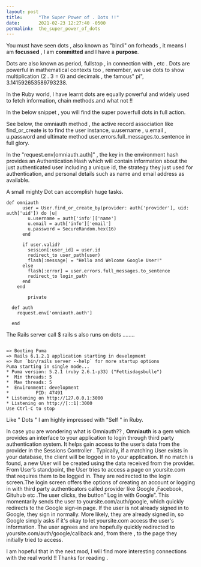 ```yaml
---
layout: post
title:      "The Super Power of . Dots !!"
date:       2021-02-23 12:27:40 -0500
permalink:  the_super_power_of_dots
---
```





You must have seen dots , also known as "bindi" on forheads , it means I am **focussed** , I am **committed** and I have a **purpose**.



Dots are also known as period, fullstop , in connection with , etc . Dots are powerful in mathematical contexts too , remember, we use dots to show multiplication (2 . 3 = 6) and decimals , the famous" pi", 3.141592653589793238.


In the Ruby world, I have learnt dots are equally powerful and widely used to fetch information, chain methods.and what not !!

In the below snippet , you will find the super powerfull dots in full action. 

See below, the omniauth method , the active record association like find_or_create is to find the user instance, u.username , u.email , u.password  and ultimate method  user.errors.full_messages.to_sentence in full glory.  

In the "request.env[omniauth.auth]" , the key in the environment hash provides an Authentication Hash which will contain information about the just authenticated user including a unique id, the strategy they just used for authentication, and personal details such as name and email address as available. 

A small mighty Dot can accomplish huge tasks.




```
def omniauth
      user = User.find_or_create_by(provider: auth['provider'], uid: auth['uid']) do |u|
        u.username = auth['info']['name']
        u.email = auth['info']['email']
        u.password = SecureRandom.hex(16)
      end
      
      if user.valid?
        session[:user_id] = user.id 
        redirect_to user_path(user)
        flash[:message] = "Hello and Welcome Google User!"
      else
        flash[:error] = user.errors.full_messages.to_sentence
        redirect_to login_path
      end
    end
		
		private 

  def auth 
    request.env['omniauth.auth']
		
  end

```




The Rails server call $ rails s also runs on dots ........

```

=> Booting Puma
=> Rails 6.1.2.1 application starting in development 
=> Run `bin/rails server --help` for more startup options
Puma starting in single mode...
* Puma version: 5.2.1 (ruby 2.6.1-p33) ("Fettisdagsbulle")
*  Min threads: 5
*  Max threads: 5
*  Environment: development
*          PID: 47491
* Listening on http://127.0.0.1:3000
* Listening on http://[::1]:3000
Use Ctrl-C to stop
```


Like " Dots " I am highly impressed with "Self " in Ruby. 

In case you are wondering what is Omniauth?? , **Omniauth** is a gem which provides an interface to your application to login through third party authentication system. It helps gain access to the user’s data from the provider in the Sessions Controller . Typically, if a matching User exists in your database, the client will be logged in to your application. If no match is found, a new User will be created using the data received from the provider.
From User’s standpoint, the User tries to access a page on yoursite.com that requires them to be logged in. They are redirected to the login screen.The login screen offers the options of creating an account or logging in with third party authenticators called provider like Google ,Facebook, Gituhub etc .The user clicks, the button” Log in with Google”. This momentarily sends the user to yoursite.com/auth/google, which quickly redirects to the Google sign-in page. If the user is not already signed in to Google, they sign in normally. More likely, they are already signed in, so Google simply asks if it's okay to let yoursite.com access the user's information. The user agrees and are hopefully quickly redirected to yoursite.com/auth/google/callback and, from there , to the page they initially tried to access.


I am hopeful that in the next mod, I will find more interesting connections with the real world !! Thanks for reading .


